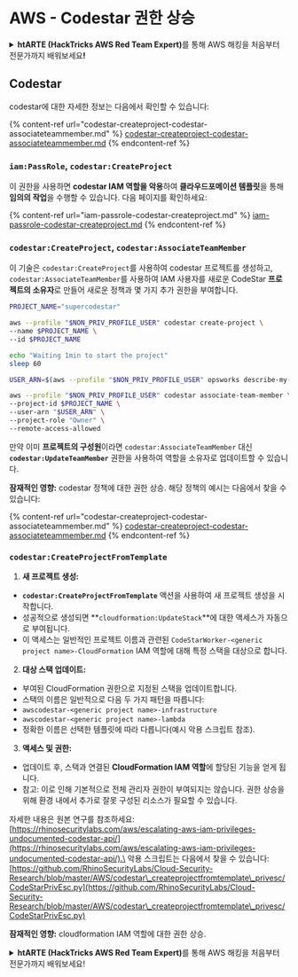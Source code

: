 # AWS - Codestar 권한 상승

<details>

<summary><strong>htARTE (HackTricks AWS Red Team Expert)</strong>를 통해 AWS 해킹을 처음부터 전문가까지 배워보세요<strong>!</strong></summary>

HackTricks를 지원하는 다른 방법:

* **회사를 HackTricks에서 광고하거나 HackTricks를 PDF로 다운로드**하려면 [**SUBSCRIPTION PLANS**](https://github.com/sponsors/carlospolop)를 확인하세요!
* [**공식 PEASS & HackTricks 스웨그**](https://peass.creator-spring.com)를 얻으세요.
* [**The PEASS Family**](https://opensea.io/collection/the-peass-family)를 발견하세요. 독점적인 [**NFTs**](https://opensea.io/collection/the-peass-family) 컬렉션입니다.
* 💬 [**Discord 그룹**](https://discord.gg/hRep4RUj7f) 또는 [**텔레그램 그룹**](https://t.me/peass)에 **참여**하거나 **Twitter** 🐦 [**@hacktricks_live**](https://twitter.com/hacktricks_live)**를** **팔로우**하세요.
* **HackTricks**와 [**HackTricks Cloud**](https://github.com/carlospolop/hacktricks-cloud) github 저장소에 PR을 제출하여 **해킹 트릭을 공유**하세요.

</details>

## Codestar

codestar에 대한 자세한 정보는 다음에서 확인할 수 있습니다:

{% content-ref url="codestar-createproject-codestar-associateteammember.md" %}
[codestar-createproject-codestar-associateteammember.md](codestar-createproject-codestar-associateteammember.md)
{% endcontent-ref %}

### `iam:PassRole`, `codestar:CreateProject`

이 권한을 사용하면 **codestar IAM 역할을 악용**하여 **클라우드포메이션 템플릿**을 통해 **임의의 작업**을 수행할 수 있습니다. 다음 페이지를 확인하세요:

{% content-ref url="iam-passrole-codestar-createproject.md" %}
[iam-passrole-codestar-createproject.md](iam-passrole-codestar-createproject.md)
{% endcontent-ref %}

### `codestar:CreateProject`, `codestar:AssociateTeamMember`

이 기술은 `codestar:CreateProject`를 사용하여 codestar 프로젝트를 생성하고, `codestar:AssociateTeamMember`를 사용하여 IAM 사용자를 새로운 CodeStar **프로젝트의 소유자**로 만들어 새로운 정책과 몇 가지 추가 권한을 부여합니다.
```bash
PROJECT_NAME="supercodestar"

aws --profile "$NON_PRIV_PROFILE_USER" codestar create-project \
--name $PROJECT_NAME \
--id $PROJECT_NAME

echo "Waiting 1min to start the project"
sleep 60

USER_ARN=$(aws --profile "$NON_PRIV_PROFILE_USER" opsworks describe-my-user-profile | jq .UserProfile.IamUserArn | tr -d '"')

aws --profile "$NON_PRIV_PROFILE_USER" codestar associate-team-member \
--project-id $PROJECT_NAME \
--user-arn "$USER_ARN" \
--project-role "Owner" \
--remote-access-allowed
```
만약 이미 **프로젝트의 구성원**이라면 `codestar:AssociateTeamMember` 대신 **`codestar:UpdateTeamMember`** 권한을 사용하여 역할을 소유자로 업데이트할 수 있습니다.

**잠재적인 영향:** codestar 정책에 대한 권한 상승. 해당 정책의 예시는 다음에서 찾을 수 있습니다:

{% content-ref url="codestar-createproject-codestar-associateteammember.md" %}
[codestar-createproject-codestar-associateteammember.md](codestar-createproject-codestar-associateteammember.md)
{% endcontent-ref %}

### `codestar:CreateProjectFromTemplate`

1. **새 프로젝트 생성:**
- **`codestar:CreateProjectFromTemplate`** 액션을 사용하여 새 프로젝트 생성을 시작합니다.
- 성공적으로 생성되면 **`cloudformation:UpdateStack`**에 대한 액세스가 자동으로 부여됩니다.
- 이 액세스는 일반적인 프로젝트 이름과 관련된 `CodeStarWorker-<generic project name>-CloudFormation` IAM 역할에 대해 특정 스택을 대상으로 합니다.

2. **대상 스택 업데이트:**
- 부여된 CloudFormation 권한으로 지정된 스택을 업데이트합니다.
- 스택의 이름은 일반적으로 다음 두 가지 패턴을 따릅니다:
- `awscodestar-<generic project name>-infrastructure`
- `awscodestar-<generic project name>-lambda`
- 정확한 이름은 선택한 템플릿에 따라 다릅니다(예시 악용 스크립트 참조).

3. **액세스 및 권한:**
- 업데이트 후, 스택과 연결된 **CloudFormation IAM 역할**에 할당된 기능을 얻게 됩니다.
- 참고: 이로 인해 기본적으로 전체 관리자 권한이 부여되지는 않습니다. 권한 상승을 위해 환경 내에서 추가로 잘못 구성된 리소스가 필요할 수 있습니다.

자세한 내용은 원본 연구를 참조하세요: [https://rhinosecuritylabs.com/aws/escalating-aws-iam-privileges-undocumented-codestar-api/](https://rhinosecuritylabs.com/aws/escalating-aws-iam-privileges-undocumented-codestar-api/).\
악용 스크립트는 다음에서 찾을 수 있습니다: [https://github.com/RhinoSecurityLabs/Cloud-Security-Research/blob/master/AWS/codestar\_createprojectfromtemplate\_privesc/CodeStarPrivEsc.py](https://github.com/RhinoSecurityLabs/Cloud-Security-Research/blob/master/AWS/codestar\_createprojectfromtemplate\_privesc/CodeStarPrivEsc.py)

**잠재적인 영향:** cloudformation IAM 역할에 대한 권한 상승.

<details>

<summary><strong>htARTE (HackTricks AWS Red Team Expert)</strong>를 통해 AWS 해킹을 처음부터 전문가까지 배워보세요!</summary>

HackTricks를 지원하는 다른 방법:

* **회사를 HackTricks에서 광고하거나 HackTricks를 PDF로 다운로드**하려면 [**SUBSCRIPTION PLANS**](https://github.com/sponsors/carlospolop)를 확인하세요!
* [**공식 PEASS & HackTricks 상품**](https://peass.creator-spring.com)을 구매하세요.
* [**The PEASS Family**](https://opensea.io/collection/the-peass-family)를 발견하세요. 독점적인 [**NFT**](https://opensea.io/collection/the-peass-family) 컬렉션입니다.
* 💬 [**Discord 그룹**](https://discord.gg/hRep4RUj7f) 또는 [**텔레그램 그룹**](https://t.me/peass)에 **참여**하거나 **Twitter**에서 **팔로우**하세요. 🐦 [**@hacktricks_live**](https://twitter.com/hacktricks_live)
* **HackTricks**와 **HackTricks Cloud** github 저장소에 PR을 제출하여 **자신의 해킹 기법을 공유**하세요.

</details>
